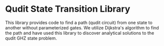 # Qudit State Transition Library

This library provides code to find a path (qudit circuit) from one state
to another without parameterized gates. We utilize Dijkstra's algorithm
to find the path and have used this library to discover analytical
solutions to the qudit GHZ state problem.